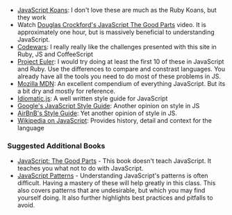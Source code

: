 - [JavaScript Koans](https://github.com/liammclennan/JavaScript-Koans): I don't love these are much as the Ruby Koans, but they work
- Watch [Douglas Crockford's JavaScript The Good Parts](http://www.youtube.com/watch?v=hQVTIJBZook) video. It is approximately one hour, but is massively beneficial to understanding JavaScript.
- [Codewars](http://www.codewars.com/): I really really like the challenges presented with this site in Ruby, JS and CoffeeScript
- [Project Euler](http://projecteuler.net/): I would try doing at least the first 10 of these in JavaScript and Ruby. Use the differences to compare and constrast languages. You already have all the tools you need to do most of these problems in JS.
- [Mozilla MDN](https://developer.mozilla.org/en-US/docs/Web/JavaScript): An excellent compendium of everything JavaScript. But its a bit dry and mostly for reference.
- [Idiomatic.js](https://github.com/rwaldron/idiomatic.js): A well written style guide for JavaScript
- [Google's JavaScript Style Guide](https://google-styleguide.googlecode.com/svn/trunk/javascriptguide.xml): Another opinion on style in JS
- [AirBnB's Style Guide](https://github.com/airbnb/javascript): Yet another opinion of style in JS.
- [Wikipedia on JavaScript](http://en.wikipedia.org/wiki/JavaScript): Provides history, detail and context for the language

### Suggested Additional Books

* [JavaScript: The Good Parts](http://www.amazon.com/gp/product/0596517742/ref=as_li_ss_tl?ie=UTF8&camp=1789&creative=390957&creativeASIN=0596517742&linkCode=as2&tag=wha07-20) - This book doesn't teach JavaScript. It teaches you what not to do with JavaScript.
* [JavaScript Patterns](http://www.amazon.com/gp/product/0596806752/ref=as_li_ss_tl?ie=UTF8&camp=1789&creative=390957&creativeASIN=0596806752&linkCode=as2&tag=wha07-20) - Understanding JavaScript's patterns is often difficult. Having a mastery of these will help greatly in this class. This also covers patterns that are undesirable, but which you may find yourself doing. It also further highlights best practices and pitfalls to avoid.
